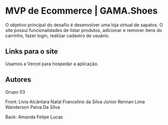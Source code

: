 # MVP de Ecommerce | GAMA.Shoes

O objetivo principal do desafio é desenvolver uma loja virtual de sapatos. O site possui funcionalidades de listar produtos, adicionar e remover itens do carrinho, fazer login, realizar cadastro de usuário.

## Links para o site

Usamos a Vercel para hospedar a aplicação.

## Autores

Grupo 03

Front:
Lívia Alcântara
Natal Francelino da Silva Júnior
Rennan Lima
Wanderson Paiva Da Silva

Back:
Amanda
Felipe
Lucas
